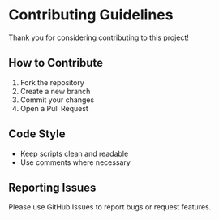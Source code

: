 # Contributing Guidelines

Thank you for considering contributing to this project!  

## How to Contribute
1. Fork the repository
2. Create a new branch
3. Commit your changes
4. Open a Pull Request

## Code Style
- Keep scripts clean and readable
- Use comments where necessary

## Reporting Issues
Please use GitHub Issues to report bugs or request features.
